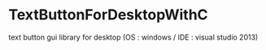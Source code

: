 # TextButtonForDesktopWithC
text button gui library for desktop (OS : windows / IDE : visual studio 2013)

